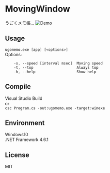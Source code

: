 ﻿# MovingWindow
うごくメモ帳...
![Demo](https://github.com/yorimoi/MovingWindow/blob/master/demo.gif)

## Usage
`ugomemo.exe [app] [<options>]`  
  Options:  
```
    -s, --speed [interval msec]  Moving speed  
    -t, --top                    Always top  
    -h, --help                   Show help
```

## Compile
Visual Studio Build  
or  
`csc Program.cs -out:ugomemo.exe -target:winexe`

## Environment
Windows10  
.NET Framework 4.6.1

## License
MIT
